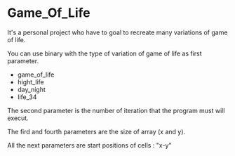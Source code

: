 # Game_Of_Life

It's a personal project who have to goal to recreate many variations of game of life.

You can use binary with the type of variation of game of life as first parameter.
  - game_of_life
  - hight_life
  - day_night
  - life_34

The second parameter is the number of iteration that the program must will execut.

The fird and fourth parameters are the size of array (x and y).

All the next parameters are start positions of cells : "x-y"
